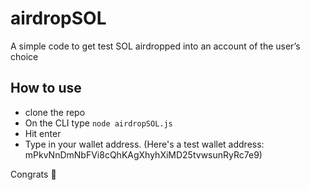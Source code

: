 # airdropSOL
A simple code to get test SOL airdropped into an account of the user’s choice

## How to use
- clone the repo
- On the CLI type `node airdropSOL.js`
- Hit enter
- Type in your wallet address. (Here's a test wallet address: mPkvNnDmNbFVi8cQhKAgXhyhXiMD25tvwsunRyRc7e9)

Congrats 🎉
